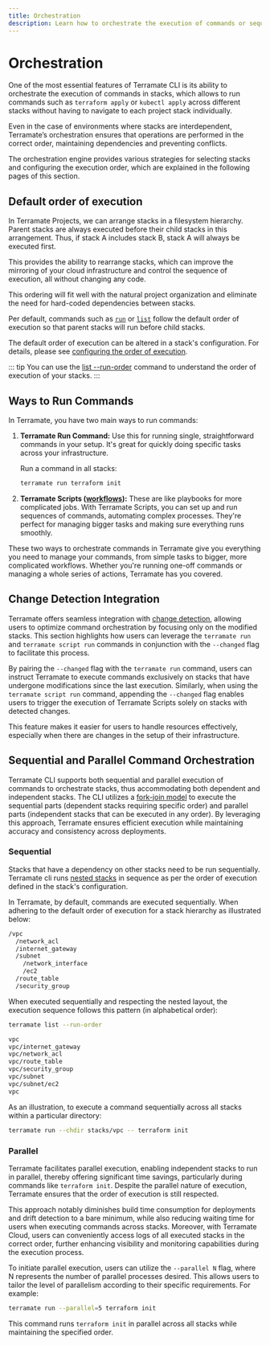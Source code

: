 ```yaml
---
title: Orchestration
description: Learn how to orchestrate the execution of commands or sequences of commands in stacks using the orchestration in Terramate.
---
```


# Orchestration

One of the most essential features of Terramate CLI is its ability to orchestrate the execution of commands in stacks, which allows to run commands such as `terraform apply` or `kubectl apply` across different stacks without having to navigate to each project stack individually.

Even in the case of environments where stacks are interdependent, Terramate’s orchestration ensures that operations are performed in the correct order, maintaining dependencies and preventing conflicts.

The orchestration engine provides various strategies for selecting stacks and configuring the execution order, which are explained in the following pages of this section.

## Default order of execution

In Terramate Projects, we can arrange stacks in a filesystem hierarchy. Parent stacks are always executed before their
child stacks in this arrangement. Thus, if stack A includes stack B, stack A will always be executed first.

This provides the ability to rearrange stacks, which can improve the mirroring of your cloud infrastructure and control
the sequence of execution, all without changing any code.

This ordering will fit well with the natural project organization and eliminate
the need for hard-coded dependencies between stacks.

Per default, commands such as [`run`](../cmdline/run.md) or [`list`](../cmdline/list.md) follow the default order of execution
so that parent stacks will run before child stacks.

The default order of execution can be altered in a stack's configuration. For details, please see
[configuring the order of execution](../stacks/configuration.md#configuring-the-order-of-execution).

::: tip
You can use the [list --run-order](../cmdline/list.md)
command to understand the order of execution of your stacks.
:::

## Ways to Run Commands

In Terramate, you have two main ways to run commands:

1. **Terramate Run Command:**
   Use this for running single, straightforward commands in your setup. It's great for quickly doing specific tasks across your infrastructure.

   Run a command in all stacks: 
   ```bash
   terramate run terraform init
   ```

2. **Terramate Scripts ([workflows](scripts.md)):**
   These are like playbooks for more complicated jobs. With Terramate Scripts, you can set up and run sequences of commands, automating complex processes. They're perfect for managing bigger tasks and making sure everything runs smoothly.

These two ways to orchestrate commands in Terramate give you everything you need to manage your commands, from simple tasks to bigger, more complicated workflows. Whether you're running one-off commands or managing a whole series of actions, Terramate has you covered.


## Change Detection Integration

Terramate offers seamless integration with [change detection](../change-detection/index.md), allowing users to optimize command orchestration by focusing only on the modified stacks. This section highlights how users can leverage the `terramate run` and `terramate script run` commands in conjunction with the `--changed` flag to facilitate this process.

By pairing the `--changed` flag with the `terramate run` command, users can instruct Terramate to execute commands exclusively on stacks that have undergone modifications since the last execution. Similarly, when using the `terramate script run` command, appending the `--changed` flag enables users to trigger the execution of Terramate Scripts solely on stacks with detected changes.

This feature makes it easier for users to handle resources effectively, especially when there are changes in the setup of their infrastructure.

## Sequential and Parallel Command Orchestration
Terramate CLI supports both sequential and parallel execution of commands to orchestrate stacks, thus accommodating both dependent and independent stacks. The CLI utilizes a [fork-join model](https://en.wikipedia.org/wiki/Fork%E2%80%93join_model) to execute the sequential parts (dependent stacks requiring specific order) and parallel parts (independent stacks that can be executed in any order). By leveraging this approach, Terramate ensures efficient execution while maintaining accuracy and consistency across deployments.

### Sequential
Stacks that have a dependency on other stacks need to be run sequentially.
Terramate cli runs [nested stacks](../stacks/nesting.md) in sequence as per the order of execution defined in the stack's configuration.

In Terramate, by default, commands are executed sequentially. When adhering to the default order of execution for a stack hierarchy as illustrated below:
```sh
/vpc
  /network_acl
  /internet_gateway
  /subnet
    /network_interface
    /ec2
  /route_table
  /security_group
```
When executed sequentially and respecting the nested layout, the execution sequence follows this pattern (in alphabetical order):

```sh
terramate list --run-order

vpc
vpc/internet_gateway
vpc/network_acl
vpc/route_table
vpc/security_group
vpc/subnet
vpc/subnet/ec2
vpc
```
As an illustration, to execute a command sequentially across all stacks within a particular directory:
```bash
terramate run --chdir stacks/vpc -- terraform init
```
### Parallel

Terramate facilitates parallel execution, enabling independent stacks to run in parallel, thereby offering significant time savings, particularly during commands like `terraform init`. Despite the parallel nature of execution, Terramate ensures that the order of execution is still respected.

This approach notably diminishes build time consumption for deployments and drift detection to a bare minimum, while also reducing waiting time for users when executing commands across stacks. Moreover, with Terramate Cloud, users can conveniently access logs of all executed stacks in the correct order, further enhancing visibility and monitoring capabilities during the execution process.

To initiate parallel execution, users can utilize the `--parallel N` flag, where N represents the number of parallel processes desired. This allows users to tailor the level of parallelism according to their specific requirements.
For example:
```bash
terramate run --parallel=5 terraform init
```
This command runs `terraform init` in parallel across all stacks while maintaining the specified order.